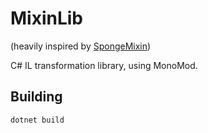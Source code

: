 # MixinLib
(heavily inspired by [SpongeMixin](https://github.com/SpongePowered/Mixin))

C# IL transformation library, using MonoMod.

## Building
```sh
dotnet build
```